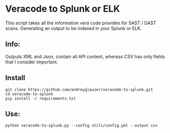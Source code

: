 # Veracode to Splunk or ELK

This script takes all the information vera code provides for SAST / DAST scans. Generating an output to be indexed in your Splunk or ELK.

## Info:

Outputs XML and Json, contain all API content, whereas CSV has only fields that I consider important.

## Install

```
git clone https://github.com/andreyglauzer/veracode-to-splunk.git
cd veracode-to-splunk
pip install -r requirements.txt
```

## Use:

```
python veracode-to-splunk.py --config utils/config.yml --output csv
```
